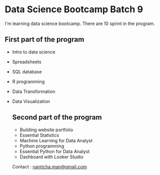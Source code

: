 # Data Science Bootcamp Batch 9

I'm learning data science bootcamp. There are 10 sprint in the program.

## First part of the program
- Intro to data science
- Spreadsheets
- SQL database
- R programming
- Data Transformation
- Data Visualization

  ## Second part of the program
  - Building website portfolio
  - Essential Statistics
  - Machine Learning for Data Analyst
  - Python programming
  - Essential Python for Data Analyst
  - Dashboard with Looker Studio
 
  Contact : nanticha.man@gmail.com

